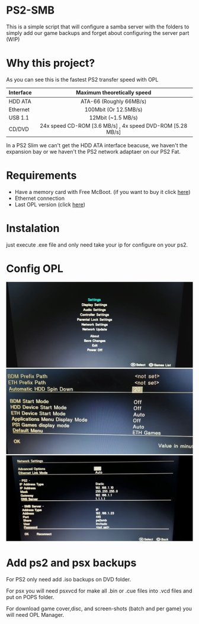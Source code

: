 # PS2-SMB

This is a simple script that will configure a samba server with the folders to simply add our game backups and forget about configuring the server part (WIP)

# Why this project?

As you can see this is the fastest PS2 transfer speed with OPL

| Interface     | Maximum theoretically speed                                |
| ------------- |:----------------------------------------------------------:|
| HDD ATA       | ATA-66 (Roughly 66MB/s)                                    |
| Ethernet      | 100Mbit (Or 12.5MB/s)                                      |
| USB 1.1       | 12Mbit (~1.5 MB/s)                                         |
| CD/DVD        | 24x speed CD-ROM [3.6 MB/s] , 4x speed DVD-ROM [5.28 MB/s] |

In a PS2 Slim we can't get the HDD ATA interface beacuse, we haven't the expansion bay or we haven't the PS2 network adaptaer on our PS2 Fat.

# Requirements

* Have a memory card with Free McBoot. (if you want to buy it click [here](https://www.amazon.es/Nuevo-Playstation-McBoot-Tarjeta-memoria/dp/B071J39L3Q/ref=sr_1_1_sspa?__mk_es_ES=%C3%85M%C3%85%C5%BD%C3%95%C3%91&crid=261WPGS98YEHA&keywords=free+mcboot&qid=1644582512&sprefix=free+mcboot%2Caps%2C96&sr=8-1-spons&psc=1&spLa=ZW5jcnlwdGVkUXVhbGlmaWVyPUEyRzIzNVJHWU41MkkmZW5jcnlwdGVkSWQ9QTAzODMzMzMzNVIyNDZTOUlEMFA5JmVuY3J5cHRlZEFkSWQ9QTAxODY1OTYzNDJRQ0wwUVAzVU1BJndpZGdldE5hbWU9c3BfYXRmJmFjdGlvbj1jbGlja1JlZGlyZWN0JmRvTm90TG9nQ2xpY2s9dHJ1ZQ==))
* Ethernet connection
* Last OPL version (click [here](https://www.ps2-home.com/forum/download/file.php?id=17924))

# Instalation

just execute .exe file and only need take your ip for configure on your ps2.

# Config OPL

![alt text](https://raw.githubusercontent.com/Lumiazaine/PS2-SMB/main/fotos/photo1644856527.jpeg)
![alt text](https://raw.githubusercontent.com/Lumiazaine/PS2-SMB/main/fotos/photo1644856527%20(3).jpeg)
![alt text](https://raw.githubusercontent.com/Lumiazaine/PS2-SMB/main/fotos/photo1644856527%20(1).jpeg)

# Add ps2 and psx backups

For PS2 only need add .iso backups on DVD folder.

For psx you will need psxvcd for make all .bin or .cue files into .vcd files and put on POPS folder.

For download game cover,disc, and screen-shots (batch and per game) you will need OPL Manager.
